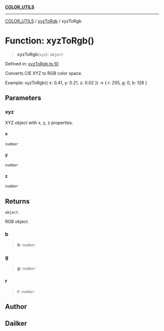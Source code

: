 [**COLOR_UTILS**](../../README.md)

***

[COLOR_UTILS](../../README.md) / [xyzToRgb](../README.md) / xyzToRgb

# Function: xyzToRgb()

> **xyzToRgb**(`xyz`): `object`

Defined in: [xyzToRgb.ts:10](https://github.com/dailker/everyutil/blob/2a1290e25c1270a5e1af64099b97f8d5fc086e59/src/color/xyzToRgb.ts#L10)

Converts CIE XYZ to RGB color space.

Example: xyzToRgb({ x: 0.41, y: 0.21, z: 0.02 }) → { r: 255, g: 0, b: 128 }

## Parameters

### xyz

XYZ object with x, y, z properties.

#### x

`number`

#### y

`number`

#### z

`number`

## Returns

`object`

RGB object.

### b

> **b**: `number`

### g

> **g**: `number`

### r

> **r**: `number`

## Author

## Dailker
